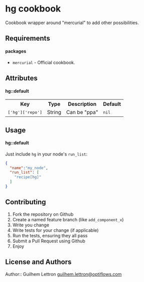 hg cookbook
===========
Cookbook wrapper around "mercurial" to add other possibilities.

Requirements
------------

#### packages
- `mercurial` - Official cookbook.

Attributes
----------

#### hg::default
<table>
  <tr>
    <th>Key</th>
    <th>Type</th>
    <th>Description</th>
    <th>Default</th>
  </tr>
  <tr>
    <td><tt>['hg']['repo']</tt></td>
    <td>String</td>
    <td>Can be "ppa"</td>
    <td><tt>nil</tt></td>
  </tr>
</table>

Usage
-----
#### hg::default
Just include `hg` in your node's `run_list`:

```json
{
  "name":"my_node",
  "run_list": [
    "recipe[hg]"
  ]
}
```

Contributing
------------

1. Fork the repository on Github
2. Create a named feature branch (like `add_component_x`)
3. Write you change
4. Write tests for your change (if applicable)
5. Run the tests, ensuring they all pass
6. Submit a Pull Request using Github
7. Enjoy

License and Authors
-------------------
Author:: Guilhem Lettron <guilhem.lettron@optiflows.com>
